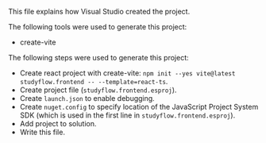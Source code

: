 This file explains how Visual Studio created the project.

The following tools were used to generate this project:
- create-vite

The following steps were used to generate this project:
- Create react project with create-vite: `npm init --yes vite@latest studyflow.frontend -- --template=react-ts`.
- Create project file (`studyflow.frontend.esproj`).
- Create `launch.json` to enable debugging.
- Create `nuget.config` to specify location of the JavaScript Project System SDK (which is used in the first line in `studyflow.frontend.esproj`).
- Add project to solution.
- Write this file.
